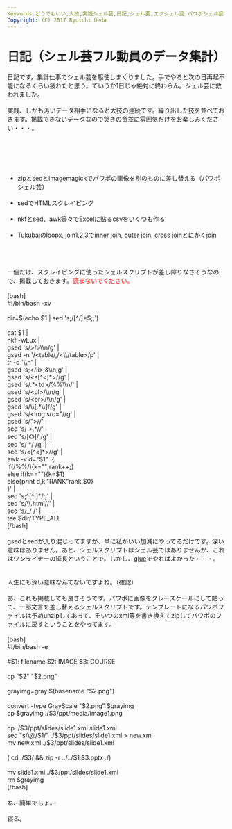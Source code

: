 ```yaml
---
Keywords:どうでもいい,大技,実践シェル芸,日記,シェル芸,エクシェル芸,パワポシェル芸
Copyright: (C) 2017 Ryuichi Ueda
---
```

# 日記（シェル芸フル動員のデータ集計）
日記です。集計仕事でシェル芸を駆使しまくりました。手でやると次の日再起不能になるくらい疲れたと思う。ていうか1日じゃ絶対に終わらん。シェル芸に救われました。<br />
<br />
実践、しかも汚いデータ相手になると大技の連続です。繰り出した技を並べておきます。掲載できないデータなので哭きの竜並に雰囲気だけをお楽しみください・・・。<br />
<br />
<!--more--><br />
<br />
<ul><br />
 <li>zipとsedとimagemagickでパワポの画像を別のものに差し替える（パワポシェル芸）</li><br />
 <li>sedでHTMLスクレイピング</li><br />
 <li>nkfとsed、awk等々でExcelに貼るcsvをいくつも作る</li><br />
 <li>Tukubaiのloopx, join1,2,3でinner join, outer join, cross joinとにかくjoin</li><br />
</ul><br />
<br />
一個だけ、スクレイピングに使ったシェルスクリプトが差し障りなさそうなので、掲載しておきます。<span style="color:red">読まないでください。</span><br />
<br />
[bash]<br />
#!/bin/bash -xv<br />
<br />
dir=$(echo $1 | sed 's;/[^/]*$;;')<br />
<br />
cat $1 |<br />
nkf -wLux |<br />
gsed 's/&gt;/&gt;\\n/g' |<br />
gsed -n '/&lt;table/,/&lt;\\/table&gt;/p' |<br />
tr -d '\\n' |<br />
gsed 's;&lt;/li&gt;;&amp;\\n;g' |<br />
gsed 's/&lt;a[^&lt;]*&gt;//g' |<br />
gsed 's/.*&lt;td&gt;/%%\\n/' |<br />
gsed 's/&lt;ul&gt;/\\n/g' |<br />
gsed 's/&lt;br&gt;/\\n/g' |<br />
gsed 's/\\[.*\\]//g' |<br />
gsed 's/&lt;img src=&quot;//g' |<br />
gsed 's/&quot;&gt;//' |<br />
sed 's/→.*//' |<br />
sed 's/[《》]/ /g' |<br />
sed 's/ */ /g' |<br />
sed 's/&lt;[^&lt;]*&gt;//g' |<br />
awk -v d=&quot;$1&quot; '{<br />
 if(/%%/){k=&quot;&quot;;rank++;}<br />
 else if(k==&quot;&quot;){k=$1}<br />
 else{print d,k,&quot;RANK&quot;rank,$0}<br />
}' |<br />
sed 's;^[^ ]*/;;' |<br />
sed 's/\\.html//' |<br />
sed 's/_/ /' |<br />
tee $dir/TYPE_ALL<br />
[/bash]<br />
<br />
gsedとsedが入り混じってますが、単に私がいい加減にやってるだけです。深い意味はありません。あと、シェルスクリプトはシェル芸ではありませんが、これはワンライナーの延長ということで。しかし、<a href="http://blog.ueda.asia/?cat=457">glue</a>でやればよかった・・・。<br />
<br />
<br />
人生にも深い意味なんてないですよね。（確認）<br />
<br />
あ、これも掲載しても良さそうです。パワポに画像をグレースケールにして貼って、一部文言を差し替えるシェルスクリプトです。テンプレートになるパワポファイルは予めunzipしてあって、そいつのxml等を書き換えてzipしてパワポのファイルに戻すということをやってます。<br />
<br />
[bash]<br />
#!/bin/bash -e<br />
<br />
#$1: filename $2: IMAGE $3: COURSE<br />
<br />
cp &quot;$2&quot; &quot;$2.png&quot;<br />
<br />
grayimg=gray.$(basename &quot;$2.png&quot;)<br />
<br />
convert -type GrayScale &quot;$2.png&quot; $grayimg<br />
cp $grayimg ./$3/ppt/media/image1.png<br />
<br />
cp ./$3/ppt/slides/slide1.xml slide1.xml<br />
sed &quot;s/\@/$1/&quot; ./$3/ppt/slides/slide1.xml &gt; new.xml<br />
mv new.xml ./$3/ppt/slides/slide1.xml<br />
<br />
( cd ./$3/ &amp;&amp; zip -r ../../$1.$3.pptx ./)<br />
<br />
mv slide1.xml ./$3/ppt/slides/slide1.xml<br />
rm $grayimg<br />
[/bash]<br />
<br />
<del>ね、簡単でしょ。</del><br />
<br />
寝る。
